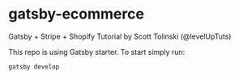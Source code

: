 # gatsby-ecommerce
Gatsby + Stripe + Shopify Tutorial by Scott Tolinski (@levelUpTuts)

This repo is using Gatsby starter. To start simply run: 

```
gatsby develop
```